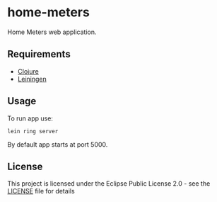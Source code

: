 # home-meters

Home Meters web application.

## Requirements

* [Clojure](https://clojure.org/)
* [Leiningen](https://leiningen.org/)

## Usage

To run app use:

    lein ring server

By default app starts at port 5000.

## License

This project is licensed under the Eclipse Public License 2.0 - see the [LICENSE](LICENSE) file for details
